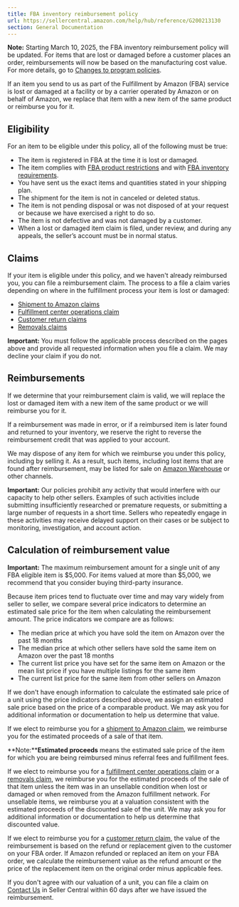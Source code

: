 ```yaml
---
title: FBA inventory reimbursement policy
url: https://sellercentral.amazon.com/help/hub/reference/G200213130
section: General Documentation
---
```


**Note:** Starting March 10, 2025, the FBA inventory reimbursement policy will
be updated. For items that are lost or damaged before a customer places an
order, reimbursements will now be based on the manufacturing cost value. For
more details, go to [Changes to program
policies](/help/hub/reference/external/GQHQGBTD7XB7EECN).

If an item you send to us as part of the Fulfillment by Amazon (FBA) service
is lost or damaged at a facility or by a carrier operated by Amazon or on
behalf of Amazon, we replace that item with a new item of the same product or
reimburse you for it.

## Eligibility

For an item to be eligible under this policy, all of the following must be
true:

  * The item is registered in FBA at the time it is lost or damaged.
  * The item complies with [FBA product restrictions](/gp/help/200140860) and with [FBA inventory requirements](/gp/help/G201100890). 
  * You have sent us the exact items and quantities stated in your shipping plan.
  * The shipment for the item is not in canceled or deleted status.
  * The item is not pending disposal or was not disposed of at your request or because we have exercised a right to do so.
  * The item is not defective and was not damaged by a customer. 
  * When a lost or damaged item claim is filed, under review, and during any appeals, the seller’s account must be in normal status.

## Claims

If your item is eligible under this policy, and we haven't already reimbursed
you, you can file a reimbursement claim. The process to a file a claim varies
depending on where in the fulfillment process your item is lost or damaged:

  * [Shipment to Amazon claims](/gp/help/GEYPWTSQRTXXXMVB)
  * [Fulfillment center operations claim](/gp/help/GGEV4254LJJ9BAEG)
  * [Customer return claims](/gp/help/G9N934L7Y4SFWPJ4)
  * [Removals claims](/gp/help/G9ZB3H4DP4H72U6R)

**Important:** You must follow the applicable process described on the pages
above and provide all requested information when you file a claim. We may
decline your claim if you do not.

## Reimbursements

If we determine that your reimbursement claim is valid, we will replace the
lost or damaged item with a new item of the same product or we will reimburse
you for it.

If a reimbursement was made in error, or if a reimbursed item is later found
and returned to your inventory, we reserve the right to reverse the
reimbursement credit that was applied to your account.

We may dispose of any item for which we reimburse you under this policy,
including by selling it. As a result, such items, including lost items that
are found after reimbursement, may be listed for sale on [Amazon
Warehouse](https://www.amazon.com/Warehouse-Deals/b?ie=UTF8&node=10158976011)
or other channels.

**Important:** Our policies prohibit any activity that would interfere with
our capacity to help other sellers. Examples of such activities include
submitting insufficiently researched or premature requests, or submitting a
large number of requests in a short time. Sellers who repeatedly engage in
these activities may receive delayed support on their cases or be subject to
monitoring, investigation, and account action.

## Calculation of reimbursement value

**Important:** The maximum reimbursement amount for a single unit of any FBA
eligible item is $5,000. For items valued at more than $5,000, we recommend
that you consider buying third-party insurance.

Because item prices tend to fluctuate over time and may vary widely from
seller to seller, we compare several price indicators to determine an
estimated sale price for the item when calculating the reimbursement amount.
The price indicators we compare are as follows:

  * The median price at which you have sold the item on Amazon over the past 18 months
  * The median price at which other sellers have sold the same item on Amazon over the past 18 months
  * The current list price you have set for the same item on Amazon or the mean list price if you have multiple listings for the same item
  * The current list price for the same item from other sellers on Amazon

If we don't have enough information to calculate the estimated sale price of a
unit using the price indicators described above, we assign an estimated sale
price based on the price of a comparable product. We may ask you for
additional information or documentation to help us determine that value.

If we elect to reimburse you for a [shipment to Amazon
claim](/gp/help/GEYPWTSQRTXXXMVB), we reimburse you for the estimated proceeds
of a sale of that item.

**Note:****Estimated proceeds** means the estimated sale price of the item for
which you are being reimbursed minus referral fees and fulfillment fees.

If we elect to reimburse you for a [fulfillment center operations
claim](/gp/help/GGEV4254LJJ9BAEG) or a [removals
claim](/gp/help/G9ZB3H4DP4H72U6R), we reimburse you for the estimated proceeds
of the sale of that item unless the item was in an unsellable condition when
lost or damaged or when removed from the Amazon fulfillment network. For
unsellable items, we reimburse you at a valuation consistent with the
estimated proceeds of the discounted sale of the unit. We may ask you for
additional information or documentation to help us determine that discounted
value.

If we elect to reimburse you for a [customer return
claim](/gp/help/G9N934L7Y4SFWPJ4), the value of the reimbursement is based on
the refund or replacement given to the customer on your FBA order. If Amazon
refunded or replaced an item on your FBA order, we calculate the reimbursement
value as the refund amount or the price of the replacement item on the
original order minus applicable fees.

If you don't agree with our valuation of a unit, you can file a claim on
[Contact Us](/help/hub/support) in Seller Central within 60 days after we have
issued the reimbursement.

